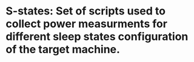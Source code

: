 # S-states: Set of scripts used to collect power measurments for different sleep states configuration of the target machine.
